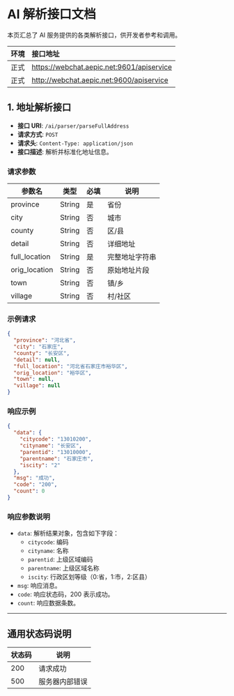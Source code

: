# AI 解析接口文档

本页汇总了 AI 服务提供的各类解析接口，供开发者参考和调用。

| 环境 | 接口地址                                  |
| :--- | :---------------------------------------- |
| 正式 | https://webchat.aepic.net:9601/apiservice |
| 正式 | http://webchat.aepic.net:9600/apiservice  |

## 1. 地址解析接口

- **接口 URI**: `/ai/parser/parseFullAddress`
- **请求方式**: `POST`
- **请求头**: `Content-Type: application/json`
- **接口描述**: 解析并标准化地址信息。

### 请求参数

| 参数名        | 类型   | 必填 | 说明           |
| ------------- | ------ | ---- | -------------- |
| province      | String | 是   | 省份           |
| city          | String | 否   | 城市           |
| county        | String | 否   | 区/县          |
| detail        | String | 否   | 详细地址       |
| full_location | String | 是   | 完整地址字符串 |
| orig_location | String | 否   | 原始地址片段   |
| town          | String | 否   | 镇/乡          |
| village       | String | 否   | 村/社区        |

### 示例请求

```json
{
  "province": "河北省",
  "city": "石家庄",
  "county": "长安区",
  "detail": null,
  "full_location": "河北省石家庄市裕华区",
  "orig_location": "裕华区",
  "town": null,
  "village": null
}
```

### 响应示例

```json
{
  "data": {
    "citycode": "13010200",
    "cityname": "长安区",
    "parentid": "13010000",
    "parentname": "石家庄市",
    "iscity": "2"
  },
  "msg": "成功",
  "code": "200",
  "count": 0
}
```

### 响应参数说明

- `data`: 解析结果对象，包含如下字段：
  - `citycode`: 编码
  - `cityname`: 名称
  - `parentid`: 上级区域编码
  - `parentname`: 上级区域名称
  - `iscity`: 行政区划等级（0:省，1:市，2:区县）
- `msg`: 响应消息。
- `code`: 响应状态码，200 表示成功。
- `count`: 响应数据条数。

---

## 通用状态码说明

| 状态码 | 说明           |
| ------ | -------------- |
| 200    | 请求成功       |
| 500    | 服务器内部错误 |
